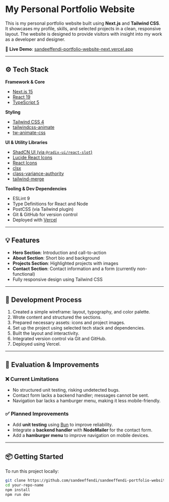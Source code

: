 # My Personal Portfolio Website

This is my personal portfolio website built using **Next.js** and **Tailwind CSS**. It showcases my profile, skills, and selected projects in a clean, responsive layout. The website is designed to provide visitors with insight into my work as a developer and designer.

🔗 **Live Demo**: [sandeeffendi-portfolio-website-next.vercel.app](https://sandeeffendi-portfolio-website-next.vercel.app/)

---

## ⚙️ Tech Stack

**Framework & Core**
- [Next.js 15](https://nextjs.org/)
- [React 19](https://react.dev/)
- [TypeScript 5](https://www.typescriptlang.org/)

**Styling**
- [Tailwind CSS 4](https://tailwindcss.com/)
- [tailwindcss-animate](https://github.com/benface/tailwindcss-animate)
- [tw-animate-css](https://www.npmjs.com/package/tw-animate-css)

**UI & Utility Libraries**
- [ShadCN UI (via `@radix-ui/react-slot`)](https://www.radix-ui.com/)
- [Lucide React Icons](https://lucide.dev/)
- [React Icons](https://react-icons.github.io/react-icons/)
- [clsx](https://www.npmjs.com/package/clsx)
- [class-variance-authority](https://www.npmjs.com/package/class-variance-authority)
- [tailwind-merge](https://tailwind-merge.vercel.app/)

**Tooling & Dev Dependencies**
- ESLint 9
- Type Definitions for React and Node
- PostCSS (via Tailwind plugin)
- Git & GitHub for version control
- Deployed with [Vercel](https://vercel.com)

---

## 💡 Features

- **Hero Section**: Introduction and call-to-action  
- **About Section**: Short bio and background  
- **Projects Section**: Highlighted projects with images  
- **Contact Section**: Contact information and a form (currently non-functional)  
- Fully responsive design using Tailwind CSS

---

## 🔧 Development Process

1. Created a simple wireframe: layout, typography, and color palette.
2. Wrote content and structured the sections.
3. Prepared necessary assets: icons and project images.
4. Set up the project using selected tech stack and dependencies.
5. Built the layout and interactivity.
6. Integrated version control via Git and GitHub.
7. Deployed using Vercel.

---

## 🧪 Evaluation & Improvements

### ❌ Current Limitations
- No structured unit testing, risking undetected bugs.
- Contact form lacks a backend handler; messages cannot be sent.
- Navigation bar lacks a hamburger menu, making it less mobile-friendly.

### ✅ Planned Improvements
- Add **unit testing** using [Bun](https://bun.sh) to improve reliability.
- Integrate a **backend handler** with **NodeMailer** for the contact form.
- Add a **hamburger menu** to improve navigation on mobile devices.

---

## 📦 Getting Started

To run this project locally:

```bash
git clone https://github.com/sandeeffendi/sandeeffendi-portfolio-website-next-js.git
cd your-repo-name
npm install
npm run dev
